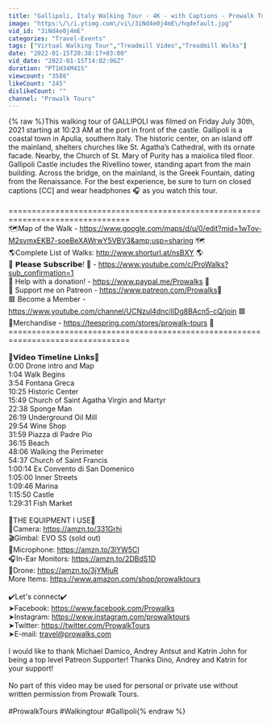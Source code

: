 ```yaml
---
title: "Gallipoli, Italy Walking Tour - 4K - with Captions - Prowalk Tours"
image: "https:\/\/i.ytimg.com\/vi\/3iNd4e0j4mE\/hqdefault.jpg"
vid_id: "3iNd4e0j4mE"
categories: "Travel-Events"
tags: ["Virtual Walking Tour","Treadmill Video","Treadmill Walks"]
date: "2022-01-15T20:38:17+03:00"
vid_date: "2022-01-15T14:02:06Z"
duration: "PT1H34M41S"
viewcount: "3588"
likeCount: "245"
dislikeCount: ""
channel: "Prowalk Tours"
---
```

{% raw %}This walking tour of GALLIPOLI was filmed on Friday July 30th, 2021 starting at 10:23 AM at the port in front of the castle. Gallipoli is a coastal town in Apulia, southern Italy. The historic center, on an island off the mainland, shelters churches like St. Agatha’s Cathedral, with its ornate facade. Nearby, the Church of St. Mary of Purity has a maiolica tiled floor. Gallipoli Castle includes the Rivellino tower, standing apart from the main building. Across the bridge, on the mainland, is the Greek Fountain, dating from the Renaissance.  For the best experience, be sure to turn on closed captions [CC] and wear headphones 🎧 as you watch this tour.<br /><br />================================================================================<br />🗺️Map of the Walk - <a rel="nofollow" target="blank" href="https://www.google.com/maps/d/u/0/edit?mid=1wTov-M2svmxEKB7-soeBeXAWrwY5VBV3&amp;usp=sharing">https://www.google.com/maps/d/u/0/edit?mid=1wTov-M2svmxEKB7-soeBeXAWrwY5VBV3&amp;usp=sharing</a> 🗺️<br />🌎Complete List of Walks: <a rel="nofollow" target="blank" href="http://www.shorturl.at/nsBXY">http://www.shorturl.at/nsBXY</a> 🌎<br />📢 𝗣𝗹𝗲𝗮𝘀𝗲 𝗦𝘂𝗯𝘀𝗰𝗿𝗶𝗯𝗲! 📢 - <a rel="nofollow" target="blank" href="https://www.youtube.com/c/ProWalks?sub_confirmation=1">https://www.youtube.com/c/ProWalks?sub_confirmation=1</a><br />🔷 Help with a donation!   -   <a rel="nofollow" target="blank" href="https://www.paypal.me/Prowalks">https://www.paypal.me/Prowalks</a> 🔷<br />🔶 Support me on Patreon   -  <a rel="nofollow" target="blank" href="https://www.patreon.com/Prowalks​">https://www.patreon.com/Prowalks​</a>  🔶<br />🟥 Become a Member - <a rel="nofollow" target="blank" href="https://www.youtube.com/channel/UCNzul4dnciIlDg8BAcn5-cQ/join">https://www.youtube.com/channel/UCNzul4dnciIlDg8BAcn5-cQ/join</a> 🟥<br />👕Merchandise - <a rel="nofollow" target="blank" href="https://teespring.com/stores/prowalk-tours">https://teespring.com/stores/prowalk-tours</a> 👕<br />================================================================================<br /><br />🔻𝗩𝗶𝗱𝗲𝗼 𝗧𝗶𝗺𝗲𝗹𝗶𝗻𝗲 𝗟𝗶𝗻𝗸𝘀🔻<br />0:00 Drone intro and Map<br />1:04 Walk Begins<br />3:54 Fontana Greca<br />10:25 Historic Center<br />15:49 Church of Saint Agatha Virgin and Martyr<br />22:38 Sponge Man<br />26:19 Underground Oil Mill<br />29:54 Wine Shop<br />31:59 Piazza di Padre Pio<br />36:15 Beach<br />48:06 Walking the Perimeter<br />54:37 Church of Saint Francis<br />1:00:14 Ex Convento di San Domenico<br />1:05:00 Inner Streets<br />1:09:46 Marina<br />1:15:50 Castle<br />1:29:31 Fish Market<br /><br />🔷THE EQUIPMENT I USE🔷<br />🎥Camera: <a rel="nofollow" target="blank" href="https://amzn.to/331Grhi">https://amzn.to/331Grhi</a><br />🎬Gimbal: EVO SS (sold out)<br />🎤Microphone: <a rel="nofollow" target="blank" href="https://amzn.to/3lYW5CI">https://amzn.to/3lYW5CI</a><br />🎧In-Ear Monitors: <a rel="nofollow" target="blank" href="https://amzn.to/2DBdS1D">https://amzn.to/2DBdS1D</a><br />🎦Drone: <a rel="nofollow" target="blank" href="https://amzn.to/3jYMiuR">https://amzn.to/3jYMiuR</a><br />More Items: <a rel="nofollow" target="blank" href="https://www.amazon.com/shop/prowalktours">https://www.amazon.com/shop/prowalktours</a><br /><br />✔️Let's connect✔️<br />➤Facebook: <a rel="nofollow" target="blank" href="https://www.facebook.com/Prowalks">https://www.facebook.com/Prowalks</a><br />➤Instagram: <a rel="nofollow" target="blank" href="https://www.instagram.com/prowalktours">https://www.instagram.com/prowalktours</a><br />➤Twitter: <a rel="nofollow" target="blank" href="https://twitter.com/ProwalkTours">https://twitter.com/ProwalkTours</a><br />➤E-mail: travel@prowalks.com<br /><br />I would like to thank Michael Damico, Andrey Antsut and Katrin John for being a top level Patreon Supporter! Thanks Dino, Andrey and Katrin for your support!<br /><br />No part of this video may be used for personal or private use without written permission from Prowalk Tours.<br /><br />#ProwalkTours #Walkingtour #Gallipoli{% endraw %}

